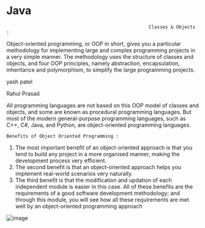 # Java
                                                        Classes & Objects :

Object-oriented programming, or OOP in short, gives you a particular methodology for implementing large and 
complex programming projects in a very simple manner. The methodology uses the structure of classes and objects, 
and four OOP principles, namely abstraction, encapsulation, inheritance and polymorphism, to simplify the large 
programming projects.


yash patel

Rahul Prasad

All programming languages are not based on this OOP model of classes and objects, and some are known 
as procedural programming languages. But most of the modern general-purpose programming languages, 
such as C++, C#, Java, and Python, are object-oriented programming languages. 

`Benefits of Object Oriented Programming :`
1. The most important benefit of an object-oriented approach is that you tend to build any project in a more 
organised manner, making the development process very efficient.
2. The second benefit is that an object-oriented approach helps you implement real-world scenarios very 
naturally.
3. The third benefit is that the modification and updation of each independent module is easier in this case.
All of these benefits are the requirements of a good software development methodology; and through this module, 
you will see how all these requirements are met well by an object-oriented programming approach
 
![image](https://user-images.githubusercontent.com/109607449/188267517-348fdd75-0c68-4e97-a85a-dec240cdcf68.png)



